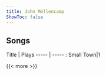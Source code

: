 ```yaml
---
title: John Mellencamp
ShowToc: false
---
```


## Songs
Title | Plays 
----- | ----- : 
Small Town|1

{{< more >}}